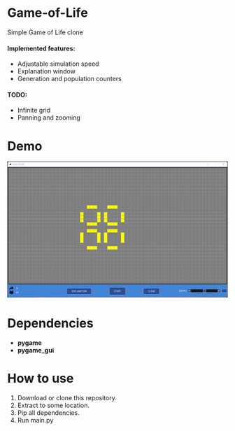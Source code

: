 # Game-of-Life
Simple Game of Life clone

#### Implemented features:
- Adjustable simulation speed
- Explanation window
- Generation and population counters

#### TODO:
- Infinite grid
- Panning and zooming

# Demo
![This is a gif](/assets/demo.gif)

# Dependencies
 - **pygame**
 - **pygame_gui**
 
# How to use
 1) Download or clone this repository.
 2) Extract to some location.
 3) Pip all dependencies.
 4) Run main.py
